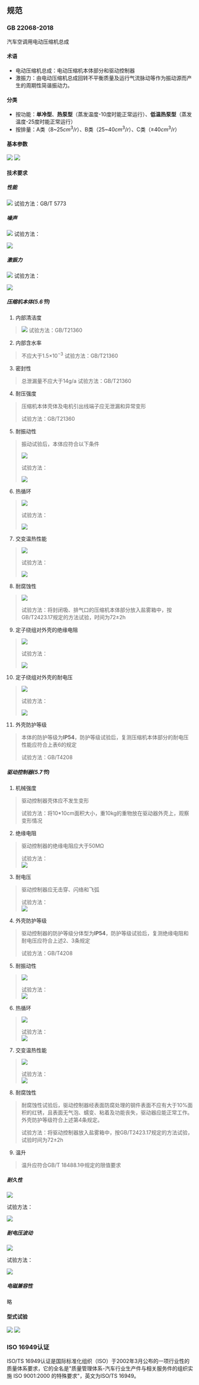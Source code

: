 ## 规范
### GB 22068-2018
汽车空调用电动压缩机总成
#### 术语
- 电动压缩机总成：电动压缩机本体部分和驱动控制器
- 激振力：由电动压缩机总成回转不平衡质量及运行气流脉动等作为振动源而产生的周期性简谐振动力。

#### 分类
- 按功能：**单冷型**、**热泵型**（蒸发温度-10度时能正常运行）、**低温热泵型**（蒸发温度-25度时能正常运行）
- 按排量：A类（8\~25$cm^3/r$）、B类（25\~40$cm^3/r$）、C类（≥40$cm^3/r$）
#### 基本参数
![](https://ddns.smpi.top:10000/md_attachments/Pasted%20image%2020220330132227.png)
![](https://ddns.smpi.top:10000/md_attachments/Pasted%20image%2020220330132306.png)

#### 技术要求
##### 性能
![](https://ddns.smpi.top:10000/md_attachments/Pasted%20image%2020220330133930.png)
试验方法：GB/T 5773
##### 噪声
![](https://ddns.smpi.top:10000/md_attachments/Pasted%20image%2020220330134249.png)
试验方法：

![](https://ddns.smpi.top:10000/md_attachments/Pasted%20image%2020220330143534.png)

##### 激振力
![](https://ddns.smpi.top:10000/md_attachments/Pasted%20image%2020220330134316.png)
试验方法：

![](https://ddns.smpi.top:10000/md_attachments/Pasted%20image%2020220330143610.png)

##### 压缩机本体(5.6节)
1. 内部清洁度  
> ![](https://ddns.smpi.top:10000/md_attachments/Pasted%20image%2020220330141030.png)
> 试验方法：GB/T21360
2. 内部含水率
> 不应大于1.5$\times 10^{-3}$
> 试验方法：GB/T21360
3. 密封性
> 总泄漏量不应大于14g/a
> 试验方法：GB/T21360
4. 耐压强度
> 压缩机本体壳体及电机引出线端子应无泄漏和异常变形
> 
> 试验方法：GB/T21360
5. 耐振动性
> 振动试验后，本体应符合以下条件
> 
> ![](https://ddns.smpi.top:10000/md_attachments/Pasted%20image%2020220330141401.png)
> 
> 试验方法：
> 
> ![](https://ddns.smpi.top:10000/md_attachments/Pasted%20image%2020220330143819.png)
6. 热循环
> ![](https://ddns.smpi.top:10000/md_attachments/Pasted%20image%2020220330141424.png)
> 
> 试验方法：
> 
> ![](https://ddns.smpi.top:10000/md_attachments/Pasted%20image%2020220330143952.png) 
7. 交变温热性能
> ![](https://ddns.smpi.top:10000/md_attachments/Pasted%20image%2020220330141441.png)
> 
> 试验方法：
> 
> ![](https://ddns.smpi.top:10000/md_attachments/Pasted%20image%2020220330144533.png)
8. 耐腐蚀性
> ![](https://ddns.smpi.top:10000/md_attachments/Pasted%20image%2020220330141452.png)
> 
> 试验方法：将封闭吸、排气口的压缩机本体部分放入盐雾箱中，按GB/T2423.17规定的方法试验，时间为72±2h
9. 定子绕组对外壳的绝缘电阻
> ![](https://ddns.smpi.top:10000/md_attachments/Pasted%20image%2020220330141502.png)
> 
> 试验方法：
> 
> ![](https://ddns.smpi.top:10000/md_attachments/Pasted%20image%2020220330144748.png)
10. 定子绕组对外壳的耐电压
> ![](https://ddns.smpi.top:10000/md_attachments/Pasted%20image%2020220330141520.png)
> 
> 试验方法：
> 
> ![](https://ddns.smpi.top:10000/md_attachments/Pasted%20image%2020220330144819.png)
11. 外壳防护等级
> 本体的防护等级为**IP54**，防护等级试验后，复测压缩机本体部分的耐电压性能应符合上表6的规定
> 
> 试验方法：GB/T4208

##### 驱动控制器(5.7节)
1. 机械强度
> 驱动控制器壳体应不发生变形
>
> 试验方法：将10\*10cm面积大小，重10kg的重物放在驱动器外壳上，观察变形情况
2. 绝缘电阻
> 驱动控制器的绝缘电阻应大于50MΩ
> 
> 试验方法：  
> ![](https://ddns.smpi.top:10000/md_attachments/Pasted%20image%2020220330145043.png)
3. 耐电压
> 驱动控制器应无击穿、闪络和飞弧
> 
> 试验方法：  
> ![](https://ddns.smpi.top:10000/md_attachments/Pasted%20image%2020220330145103.png)
4. 外壳防护等级
> 驱动控制器的防护等级分体型为**IP54**，防护等级试验后，复测绝缘电阻和耐电压应符合上述2、3条规定
> 
>  试验方法：GB/T4208
5. 耐振动性
> ![](https://ddns.smpi.top:10000/md_attachments/Pasted%20image%2020220330142505.png)
> 
> 试验方法：  
> ![](https://ddns.smpi.top:10000/md_attachments/Pasted%20image%2020220330145145.png)
6. 热循环
> ![](https://ddns.smpi.top:10000/md_attachments/Pasted%20image%2020220330142619.png)
> 
> 试验方法：  
> ![](https://ddns.smpi.top:10000/md_attachments/Pasted%20image%2020220330145212.png)
7. 交变温热性能
> ![](https://ddns.smpi.top:10000/md_attachments/Pasted%20image%2020220330142630.png)
> 
> 试验方法：  
> ![](https://ddns.smpi.top:10000/md_attachments/Pasted%20image%2020220330145244.png)
8. 耐腐蚀性
> 耐腐蚀性试验后，驱动控制器经表面防腐处理的钢件表面不应有大于10%面积的红锈，且表面无气泡、蠕变、粘着及功能丧失，驱动器应能正常工作。外壳防护等级符合上述第4条规定。
> 
> 试验方法：将驱动控制器放入盐雾箱中，按GB/T2423.17规定的方法试验，试验时间为72±2h
9. 温升
> 温升应符合GB/T 18488.1中规定的限值要求

##### 耐久性
![](https://ddns.smpi.top:10000/md_attachments/Pasted%20image%2020220330134731.png)

试验方法：

![](https://ddns.smpi.top:10000/md_attachments/Pasted%20image%2020220330145507.png)

##### 耐电压波动
![](https://ddns.smpi.top:10000/md_attachments/Pasted%20image%2020220330134755.png)

试验方法：

![](https://ddns.smpi.top:10000/md_attachments/Pasted%20image%2020220330145624.png)

##### 电磁兼容性
略

#### 型式试验
![](https://ddns.smpi.top:10000/md_attachments/Pasted%20image%2020220330145717.png)
![](https://ddns.smpi.top:10000/md_attachments/Pasted%20image%2020220330145742.png)

### ISO 16949认证
ISO/TS 16949认证是国际标准化组织（ISO）于2002年3月公布的一项行业性的质量体系要求，它的全名是"质量管理体系-汽车行业生产件与相关服务件的组织实施 ISO 9001:2000 的特殊要求"，英文为ISO/TS 16949。